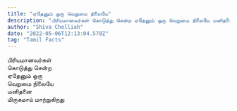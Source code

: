 ```yaml
---
title: "ஏதேனும் ஒரு வெறுமை நிலையே"
description: "பிரியமானவர்கள் கொடுத்து சென்ற ஏதேனும் ஒரு வெறுமை நிலையே மனிதனை மிருகமாய் மாற்றுகிறது."
author: "Shiva Chelliah"
date: "2022-05-06T12:13:04.578Z"
tag: "Tamil Facts"
---
```


பிரியமானவர்கள்  
கொடுத்து சென்ற  
ஏதேனும் ஒரு  
வெறுமை நிலையே  
மனிதனை  
மிருகமாய் மாற்றுகிறது  
